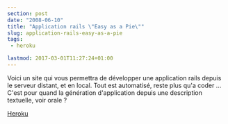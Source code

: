 ```yaml
---
section: post
date: "2008-06-10"
title: "Application rails \"Easy as a Pie\""
slug: application-rails-easy-as-a-pie
tags:
 - heroku

lastmod: 2017-03-01T11:27:24+01:00
---
```


Voici un site qui vous permettra de développer une application rails depuis le serveur distant, et en local. Tout est automatisé, reste plus qu'a coder ... C'est pour quand la génération d'application depuis une description textuelle, voir orale ?

[Heroku](http://heroku.com/)
